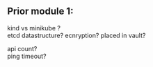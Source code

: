 ## Prior module 1:  
kind vs minikube ?  
etcd datastructure? ecnryption? placed in vault?  
  
api count?  
ping timeout?  
